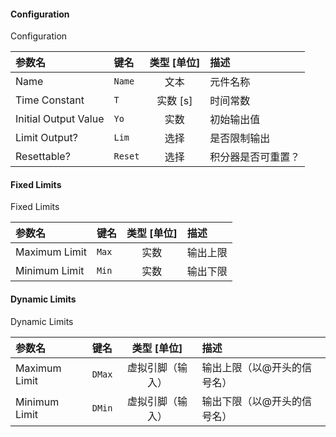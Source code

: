 <!--
DO NOT EDIT THIS FILE DIRECTLY.
This file is generated by tools/comp-docs.js.
All changes will be overwritten by regeneration.
-->

<slot class="model-parameters">

#### Configuration

Configuration

| 参数名 | 键名 | 类型 [单位] | 描述 |
|:------ |:---- |:-----------:|:---- |
| Name | `Name` | 文本 | 元件名称 |
| Time Constant | `T` | 实数 [s] | 时间常数 |
| Initial Output Value | `Yo` | 实数 | 初始输出值 |
| Limit Output? | `Lim` | 选择 | 是否限制输出 |
| Resettable? | `Reset` | 选择 | 积分器是否可重置？ |

#### Fixed Limits

Fixed Limits

| 参数名 | 键名 | 类型 [单位] | 描述 |
|:------ |:---- |:-----------:|:---- |
| Maximum Limit | `Max` | 实数 | 输出上限 |
| Minimum Limit | `Min` | 实数 | 输出下限 |

#### Dynamic Limits

Dynamic Limits

| 参数名 | 键名 | 类型 [单位] | 描述 |
|:------ |:---- |:-----------:|:---- |
| Maximum Limit | `DMax` | 虚拟引脚（输入） | 输出上限（以@开头的信号名） |
| Minimum Limit | `DMin` | 虚拟引脚（输入） | 输出下限（以@开头的信号名） |


</slot>
